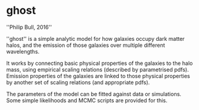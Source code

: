 # ghost
''Philip Bull, 2016''

''ghost'' is a simple analytic model for how galaxies occupy dark matter halos, and the emission of those galaxies over multiple different wavelengths.

It works by connecting basic physical properties of the galaxies to the halo mass, using empirical scaling relations (described by parametrised pdfs). Emission properties of the galaxies are linked to those physical properties by another set of scaling relations (and appropriate pdfs).

The parameters of the model can be fitted against data or simulations. Some simple likelihoods and MCMC scripts are provided for this.
